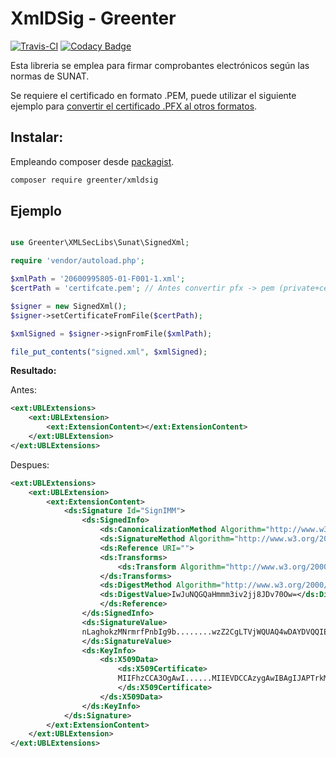 # XmlDSig - Greenter
[![Travis-CI](https://travis-ci.org/giansalex/xmldsig.svg?branch=master)](https://travis-ci.org/giansalex/xmldsig)
[![Codacy Badge](https://api.codacy.com/project/badge/Grade/cb56bff3cd1545f2841614448bf31da2)](https://www.codacy.com/app/giansalex/xmldsig?utm_source=github.com&amp;utm_medium=referral&amp;utm_content=giansalex/xmldsig&amp;utm_campaign=Badge_Grade)  

Esta libreria se emplea para firmar comprobantes electrónicos según las normas de SUNAT.

Se requiere el certificado en formato .PEM, puede utilizar el siguiente ejemplo para [convertir el certificado .PFX al otros formatos](https://github.com/thegreenter/xmldsig/blob/master/CONVERT.md).


## Instalar:

Empleando composer desde [packagist](https://packagist.org/packages/greenter/xmldsig).  

```bash
composer require greenter/xmldsig
```

## Ejemplo

```php

use Greenter\XMLSecLibs\Sunat\SignedXml;

require 'vendor/autoload.php';

$xmlPath = '20600995805-01-F001-1.xml';
$certPath = 'certifcate.pem'; // Antes convertir pfx -> pem (private+certificate keys) 

$signer = new SignedXml();
$signer->setCertificateFromFile($certPath);

$xmlSigned = $signer->signFromFile($xmlPath);

file_put_contents("signed.xml", $xmlSigned);
```

**Resultado:**  

Antes:
```xml
<ext:UBLExtensions>
    <ext:UBLExtension>
        <ext:ExtensionContent></ext:ExtensionContent>
    </ext:UBLExtension>
</ext:UBLExtensions>
```

Despues:
```xml
<ext:UBLExtensions>
    <ext:UBLExtension>
        <ext:ExtensionContent>
            <ds:Signature Id="SignIMM">
                <ds:SignedInfo>
                    <ds:CanonicalizationMethod Algorithm="http://www.w3.org/TR/2001/REC-xml-c14n-20010315"/>
                    <ds:SignatureMethod Algorithm="http://www.w3.org/2000/09/xmldsig#rsa-sha1"/>
                    <ds:Reference URI="">
                    <ds:Transforms>
                        <ds:Transform Algorithm="http://www.w3.org/2000/09/xmldsig#enveloped-signature"/>
                    </ds:Transforms>
                    <ds:DigestMethod Algorithm="http://www.w3.org/2000/09/xmldsig#sha1"/>
                    <ds:DigestValue>IwJuNQGQaHmmm3iv2jj8JDv70Ow=</ds:DigestValue>
                    </ds:Reference>
                </ds:SignedInfo>
                <ds:SignatureValue>
                nLaghokzMNrmrfPnbIg9b........wzZ2CgLTVjWQUAQ4wDAYDVQQIEwVNYWluZTE1UiLFwZXXXPUlf2o=
                </ds:SignatureValue>
                <ds:KeyInfo>
                    <ds:X509Data>
                        <ds:X509Certificate>
                        MIIFhzCCA3OgAwI......MIIEVDCCAzygAwIBAgIJAPTrkMJbCOr1MA0GCSqGSIb3DQEBBQUAMHkxCzAJBgNVBAYTAlVTVQQIEwVNYWluZTEgMOiRJ00nE=
                        </ds:X509Certificate>
                    </ds:X509Data>
                </ds:KeyInfo>
            </ds:Signature>
        </ext:ExtensionContent>
    </ext:UBLExtension>
</ext:UBLExtensions>
```

